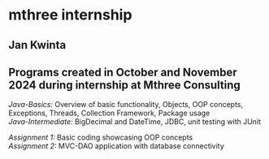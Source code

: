 mthree internship
==========
Jan Kwinta
----------
Programs created in October and November 2024 during internship at Mthree Consulting
----------
*Java-Basics:* Overview of basic functionality, Objects, OOP concepts, Exceptions, Threads, Collection Framework, Package usage  
*Java-Intermediate:* BigDecimal and DateTime, JDBC, unit testing with JUnit  
  
*Assignment 1:* Basic coding showcasing OOP concepts  
*Assignment 2:* MVC-DAO application with database connectivity
